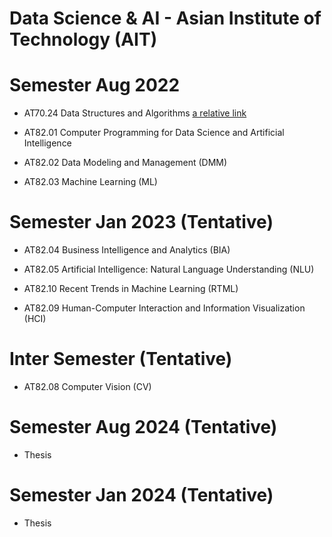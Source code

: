 # Data Science & AI - Asian Institute of Technology (AIT)

# Semester Aug 2022
- AT70.24 Data Structures and Algorithms
[a relative link](/Course/Algorithms%20Design%20and%20Analysis/)
- AT82.01 Computer Programming for Data Science and Artificial Intelligence 

- AT82.02 Data Modeling and Management (DMM)

- AT82.03 Machine Learning (ML)

# Semester Jan 2023 (Tentative)
- AT82.04 Business Intelligence and Analytics (BIA)

- AT82.05 Artificial Intelligence: Natural Language Understanding (NLU)

- AT82.10 Recent Trends in Machine Learning (RTML)

- AT82.09 Human-Computer Interaction and Information Visualization (HCI)

# Inter Semester (Tentative)
- AT82.08 Computer Vision (CV)

# Semester Aug 2024 (Tentative)
- Thesis

# Semester Jan 2024 (Tentative)
- Thesis